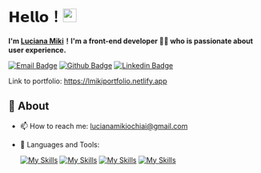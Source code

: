 # 𝗛𝗲𝗹𝗹𝗼！<img src="https://user-images.githubusercontent.com/5679180/79618120-0daffb80-80be-11ea-819e-d2b0fa904d07.gif" width="27px"> 

**I'm [Luciana Miki](https://github.com/LucianaMiki)！I'm a front-end developer 👨‍💻 who is passionate about user experience.**

[![Email Badge](https://img.shields.io/badge/-Email-c14438?style=flat-square&logo=Gmail&logoColor=white&link=mailto:lucianamikiochiai@gmail.com)](mailto:lucianamikiochiai@gmail.com)
[![Github Badge](https://img.shields.io/badge/-Github-232323?style=flat-square&logo=Github&logoColor=white&link=https://github.com/LucianaMiki)](https://github.com/LucianaMiki)
[![Linkedin Badge](https://img.shields.io/badge/-LinkedIn-0077B5?style=for-the-square&logo=Linkedin&logoColor=white&link=https://www.linkedin.com/in/lucianamikiochiai/)](https://www.linkedin.com/in/lucianamikiochiai/)

Link to portfolio: https://lmikiportfolio.netlify.app

## 🧐 About

- 📫 How to reach me: lucianamikiochiai@gmail.com
- 🌱 Languages and Tools: 

  [![My Skills](https://skillicons.dev/icons?i=js,html,css,cpp)](https://skillicons.dev)
  [![My Skills](https://skillicons.dev/icons?i=docker,eclipse,figma,java)](https://skillicons.dev)
  [![My Skills](https://skillicons.dev/icons?i=linux,postgres,nodejs,py)](https://skillicons.dev)
  [![My Skills](https://skillicons.dev/icons?i=react,ts,visualstudio,angular)](https://skillicons.dev)
  
